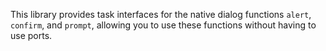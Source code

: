 This library provides task interfaces for the native dialog functions `alert`, `confirm`, and `prompt`, allowing you to use these functions without having to use ports.